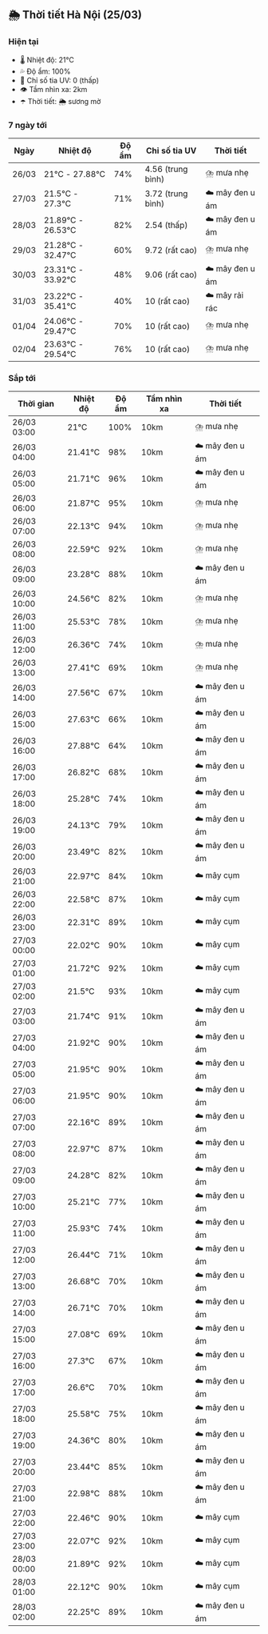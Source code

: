 ## 🌦️ Thời tiết Hà Nội (25/03)

### Hiện tại

- 🌡️ Nhiệt độ: 21℃
- 💦 Độ ẩm: 100%
- 🌟 Chỉ số tia UV: 0 (thấp)
- 👁️ Tầm nhìn xa: 2km
- ☂️ Thời tiết: 🌦️ sương mờ

### 7 ngày tới

| Ngày | Nhiệt độ | Độ ẩm | Chỉ số tia UV | Thời tiết |
| --- | --- | --- | --- | --- |
| 26/03 | 21℃ - 27.88℃ | 74% | 4.56 (trung bình) | ⛈️ mưa nhẹ |
| 27/03 | 21.5℃ - 27.3℃ | 71% | 3.72 (trung bình) | ☁️ mây đen u ám |
| 28/03 | 21.89℃ - 26.53℃ | 82% | 2.54 (thấp) | ☁️ mây đen u ám |
| 29/03 | 21.28℃ - 32.47℃ | 60% | 9.72 (rất cao) | ⛈️ mưa nhẹ |
| 30/03 | 23.31℃ - 33.92℃ | 48% | 9.06 (rất cao) | ☁️ mây đen u ám |
| 31/03 | 23.22℃ - 35.41℃ | 40% | 10 (rất cao) | ☁️ mây rải rác |
| 01/04 | 24.06℃ - 29.47℃ | 70% | 10 (rất cao) | ⛈️ mưa nhẹ |
| 02/04 | 23.63℃ - 29.54℃ | 76% | 10 (rất cao) | ⛈️ mưa nhẹ |

### Sắp tới

| Thời gian | Nhiệt độ | Độ ẩm | Tầm nhìn xa | Thời tiết |
| --- | --- | --- | --- | --- |
| 26/03 03:00 | 21℃ | 100% | 10km | ⛈️ mưa nhẹ |
| 26/03 04:00 | 21.41℃ | 98% | 10km | ☁️ mây đen u ám |
| 26/03 05:00 | 21.71℃ | 96% | 10km | ☁️ mây đen u ám |
| 26/03 06:00 | 21.87℃ | 95% | 10km | ⛈️ mưa nhẹ |
| 26/03 07:00 | 22.13℃ | 94% | 10km | ⛈️ mưa nhẹ |
| 26/03 08:00 | 22.59℃ | 92% | 10km | ⛈️ mưa nhẹ |
| 26/03 09:00 | 23.28℃ | 88% | 10km | ☁️ mây đen u ám |
| 26/03 10:00 | 24.56℃ | 82% | 10km | ⛈️ mưa nhẹ |
| 26/03 11:00 | 25.53℃ | 78% | 10km | ⛈️ mưa nhẹ |
| 26/03 12:00 | 26.36℃ | 74% | 10km | ⛈️ mưa nhẹ |
| 26/03 13:00 | 27.41℃ | 69% | 10km | ⛈️ mưa nhẹ |
| 26/03 14:00 | 27.56℃ | 67% | 10km | ☁️ mây đen u ám |
| 26/03 15:00 | 27.63℃ | 66% | 10km | ☁️ mây đen u ám |
| 26/03 16:00 | 27.88℃ | 64% | 10km | ☁️ mây đen u ám |
| 26/03 17:00 | 26.82℃ | 68% | 10km | ☁️ mây đen u ám |
| 26/03 18:00 | 25.28℃ | 74% | 10km | ☁️ mây đen u ám |
| 26/03 19:00 | 24.13℃ | 79% | 10km | ☁️ mây đen u ám |
| 26/03 20:00 | 23.49℃ | 82% | 10km | ☁️ mây đen u ám |
| 26/03 21:00 | 22.97℃ | 84% | 10km | ☁️ mây cụm |
| 26/03 22:00 | 22.58℃ | 87% | 10km | ☁️ mây cụm |
| 26/03 23:00 | 22.31℃ | 89% | 10km | ☁️ mây cụm |
| 27/03 00:00 | 22.02℃ | 90% | 10km | ☁️ mây cụm |
| 27/03 01:00 | 21.72℃ | 92% | 10km | ☁️ mây cụm |
| 27/03 02:00 | 21.5℃ | 93% | 10km | ☁️ mây cụm |
| 27/03 03:00 | 21.74℃ | 91% | 10km | ☁️ mây đen u ám |
| 27/03 04:00 | 21.92℃ | 90% | 10km | ☁️ mây đen u ám |
| 27/03 05:00 | 21.95℃ | 90% | 10km | ☁️ mây đen u ám |
| 27/03 06:00 | 21.95℃ | 90% | 10km | ☁️ mây đen u ám |
| 27/03 07:00 | 22.16℃ | 89% | 10km | ☁️ mây đen u ám |
| 27/03 08:00 | 22.97℃ | 87% | 10km | ☁️ mây đen u ám |
| 27/03 09:00 | 24.28℃ | 82% | 10km | ☁️ mây đen u ám |
| 27/03 10:00 | 25.21℃ | 77% | 10km | ☁️ mây đen u ám |
| 27/03 11:00 | 25.93℃ | 74% | 10km | ☁️ mây đen u ám |
| 27/03 12:00 | 26.44℃ | 71% | 10km | ☁️ mây đen u ám |
| 27/03 13:00 | 26.68℃ | 70% | 10km | ☁️ mây đen u ám |
| 27/03 14:00 | 26.71℃ | 70% | 10km | ☁️ mây đen u ám |
| 27/03 15:00 | 27.08℃ | 69% | 10km | ☁️ mây đen u ám |
| 27/03 16:00 | 27.3℃ | 67% | 10km | ☁️ mây đen u ám |
| 27/03 17:00 | 26.6℃ | 70% | 10km | ☁️ mây đen u ám |
| 27/03 18:00 | 25.58℃ | 75% | 10km | ☁️ mây đen u ám |
| 27/03 19:00 | 24.36℃ | 80% | 10km | ☁️ mây đen u ám |
| 27/03 20:00 | 23.44℃ | 85% | 10km | ☁️ mây đen u ám |
| 27/03 21:00 | 22.98℃ | 88% | 10km | ☁️ mây đen u ám |
| 27/03 22:00 | 22.46℃ | 90% | 10km | ☁️ mây cụm |
| 27/03 23:00 | 22.07℃ | 92% | 10km | ☁️ mây cụm |
| 28/03 00:00 | 21.89℃ | 92% | 10km | ☁️ mây cụm |
| 28/03 01:00 | 22.12℃ | 90% | 10km | ☁️ mây cụm |
| 28/03 02:00 | 22.25℃ | 89% | 10km | ☁️ mây đen u ám |
